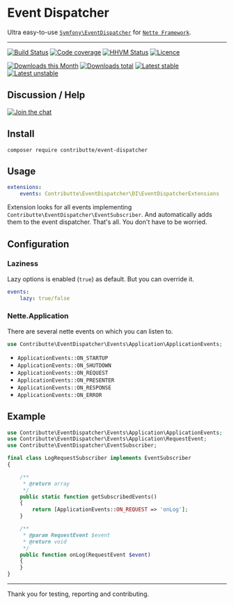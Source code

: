 # Event Dispatcher

Ultra easy-to-use [`Symfony\EventDispatcher`](https://github.com/symfony/event-dispatcher) for [`Nette Framework`](https://github.com/nette/).

-----

[![Build Status](https://img.shields.io/travis/contributte/event-dispatcher.svg?style=flat-square)](https://travis-ci.org/contributte/event-dispatcher)
[![Code coverage](https://img.shields.io/coveralls/contributte/event-dispatcher.svg?style=flat-square)](https://coveralls.io/r/contributte/event-dispatcher)
[![HHVM Status](https://img.shields.io/hhvm/contributte/event-dispatcher.svg?style=flat-square)](http://hhvm.h4cc.de/package/contributte/event-dispatcher)
[![Licence](https://img.shields.io/packagist/l/contributte/event-dispatcher.svg?style=flat-square)](https://packagist.org/packages/contributte/event-dispatcher)

[![Downloads this Month](https://img.shields.io/packagist/dm/contributte/event-dispatcher.svg?style=flat-square)](https://packagist.org/packages/contributte/event-dispatcher)
[![Downloads total](https://img.shields.io/packagist/dt/contributte/event-dispatcher.svg?style=flat-square)](https://packagist.org/packages/contributte/event-dispatcher)
[![Latest stable](https://img.shields.io/packagist/v/contributte/event-dispatcher.svg?style=flat-square)](https://packagist.org/packages/contributte/event-dispatcher)
[![Latest unstable](https://img.shields.io/packagist/vpre/contributte/event-dispatcher.svg?style=flat-square)](https://packagist.org/packages/contributte/event-dispatcher)

## Discussion / Help

[![Join the chat](https://img.shields.io/gitter/room/contributte/contributte.svg?style=flat-square)](http://bit.ly/ctteg)

## Install

```
composer require contributte/event-dispatcher
```

## Usage

```yaml
extensions:
    events: Contributte\EventDispatcher\DI\EventDispatcherExtensions
```

Extension looks for all events implementing `Contributte\EventDispatcher\EventSubscriber`. And automatically adds them to the event dispatcher. 
That's all. You don't have to be worried.

## Configuration

### Laziness

Lazy options is enabled (`true`) as default. But you can override it.

```yaml
events:
    lazy: true/false
```

### Nette.Application

There are several nette events on which you can listen to.

```php
use Contributte\EventDispatcher\Events\Application\ApplicationEvents;
```

- `ApplicationEvents::ON_STARTUP`
- `ApplicationEvents::ON_SHUTDOWN`
- `ApplicationEvents::ON_REQUEST`
- `ApplicationEvents::ON_PRESENTER`
- `ApplicationEvents::ON_RESPONSE`
- `ApplicationEvents::ON_ERROR`

## Example

```php
use Contributte\EventDispatcher\Events\Application\ApplicationEvents;
use Contributte\EventDispatcher\Events\Application\RequestEvent;
use Contributte\EventDispatcher\EventSubscriber;

final class LogRequestSubscriber implements EventSubscriber
{

	/**
	 * @return array
	 */
	public static function getSubscribedEvents()
	{
		return [ApplicationEvents::ON_REQUEST => 'onLog'];
	}

	/**
	 * @param RequestEvent $event
	 * @return void
	 */
	public function onLog(RequestEvent $event)
	{
	}
}

```

-----

Thank you for testing, reporting and contributing.
